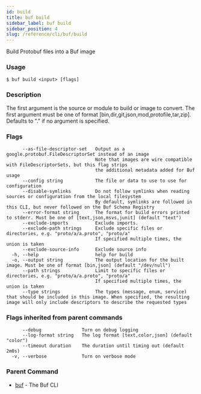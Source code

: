 ```yaml
---
id: build
title: buf build
sidebar_label: buf build
sidebar_position: 4
slug: /reference/cli/buf/build
---
```

Build Protobuf files into a Buf image

### Usage
```terminal
$ buf build <input> [flags]
```

### Description

The first argument is the source or module to build or image to convert.
The first argument must be one of format [bin,dir,git,json,mod,protofile,tar,zip].
Defaults to &#34;.&#34; if no argument is specified.
 

### Flags

```
      --as-file-descriptor-set   Output as a google.protobuf.FileDescriptorSet instead of an image
                                 Note that images are wire compatible with FileDescriptorSets, but this flag strips
                                 the additional metadata added for Buf usage
      --config string            The file or data to use to use for configuration
      --disable-symlinks         Do not follow symlinks when reading sources or configuration from the local filesystem
                                 By default, symlinks are followed in this CLI, but never followed on the Buf Schema Registry
      --error-format string      The format for build errors printed to stderr. Must be one of [text,json,msvs,junit] (default "text")
      --exclude-imports          Exclude imports.
      --exclude-path strings     Exclude specific files or directories, e.g. "proto/a/a.proto", "proto/a"
                                 If specified multiple times, the union is taken
      --exclude-source-info      Exclude source info
  -h, --help                     help for build
  -o, --output string            The output location for the built image. Must be one of format [bin,json] (default "/dev/null")
      --path strings             Limit to specific files or directories, e.g. "proto/a/a.proto", "proto/a"
                                 If specified multiple times, the union is taken
      --type strings             The types (message, enum, service) that should be included in this image. When specified, the resulting image will only include descriptors to describe the requested types
```

### Flags inherited from parent commands

```
      --debug               Turn on debug logging
      --log-format string   The log format [text,color,json] (default "color")
      --timeout duration    The duration until timing out (default 2m0s)
  -v, --verbose             Turn on verbose mode
```

### Parent Command

* [buf](../buf)	 - The Buf CLI
